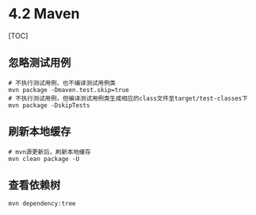 # 4.2 Maven

[TOC]

## 忽略测试用例

```shell
# 不执行测试用例，也不编译测试用例类
mvn package -Dmaven.test.skip=true
# 不执行测试用例，但编译测试用例类生成相应的class文件至target/test-classes下
mvn package -DskipTests
```

## 刷新本地缓存

```shell
# mvn源更新后，刷新本地缓存
mvn clean package -U
```

## 查看依赖树

```bash
mvn dependency:tree
```




